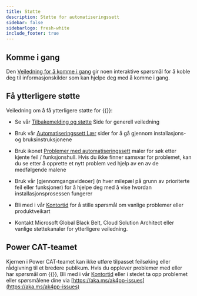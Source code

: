 ```yaml
---
title: Støtte
description: Støtte for automatiseringssett
sidebar: false
sidebarlogo: fresh-white
include_footer: true
---
```

## Komme i gang

Den [Veiledning for å komme i gang](/nb/get-started) gir noen interaktive spørsmål for å koble deg til informasjonskilder som kan hjelpe deg med å komme i gang.

## Få ytterligere støtte

Veiledning om å få ytterligere støtte for {{<product-name>}}:

- Se vår [Tilbakemelding og støtte](https://learn.microsoft.com/power-automate/guidance/automation-kit/feedback-support) Side for generell veiledning

- Bruk vår [Automatiseringssett Lær](https://aka.ms/automation-kit-learn) sider for å gå gjennom installasjons- og bruksinstruksjonene

- Bruk ikonet [Problemer med automatiseringssett](https://aka.ms/ak4pp-issues) maler for søk etter kjente feil / funksjonshull. Hvis du ikke finner samsvar for problemet, kan du se etter å opprette et nytt problem ved hjelp av en av de medfølgende malene

- Bruk vår [gjennomgangsvideoer] (n hver milepæl på grunn av prioriterte feil eller funksjoner) for å hjelpe deg med å vise hvordan installasjonsprosessen fungerer

- Bli med i vår [Kontortid](/nb/office-hours) for å stille spørsmål om vanlige problemer eller produktveikart

- Kontakt Microsoft Global Black Belt, Cloud Solution Architect eller vanlige støttekanaler for ytterligere veiledning.

## Power CAT-teamet

Kjernen i Power CAT-teamet kan ikke utføre tilpasset feilsøking eller rådgivning til et bredere publikum. Hvis du opplever problemer med eller har spørsmål om {{<product-name>}}, Bli med i vår [Kontortid](/nb/office-hours) eller i stedet ta opp problemet eller spørsmålene dine via [https://aka.ms/ak4pp-issues](https://aka.ms/ak4pp-issues)
